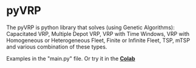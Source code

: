# pyVRP
The pyVRP is python library that solves (using Genetic Algorithms): Capacitated VRP, Multiple Depot VRP, VRP with Time Windows, VRP with Homogeneous or Heterogeneous Fleet, Finite or Infinite Fleet, TSP, mTSP and various combination of these types.

Examples in the "main.py" file. Or try it in the [**Colab**](https://colab.research.google.com/drive/1TaUQBQywBJTOPaatFj_XWaXE0cj1kjOe?usp=sharing) 
